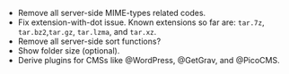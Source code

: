 
* Remove all server-side MIME-types related codes.
* Fix extension-with-dot issue. Known extensions so far are: `tar.7z`, `tar.bz2`,`tar.gz`, `tar.lzma`, and `tar.xz`.
* Remove all server-side sort functions?
* Show folder size (optional).
* Derive plugins for CMSs like @WordPress, @GetGrav, and @PicoCMS.
